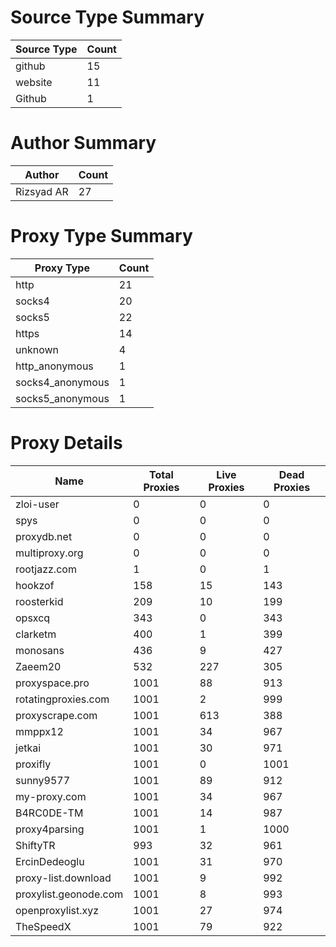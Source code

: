 # Source Type Summary

| Source Type | Count |
|-------------|-------|
| github | 15 |
| website | 11 |
| Github | 1 |


# Author Summary

| Author | Count |
|--------|-------|
| Rizsyad AR | 27 |


# Proxy Type Summary

| Proxy Type | Count |
|------------|-------|
| http | 21 |
| socks4 | 20 |
| socks5 | 22 |
| https | 14 |
| unknown | 4 |
| http_anonymous | 1 |
| socks4_anonymous | 1 |
| socks5_anonymous | 1 |


# Proxy Details

| Name | Total Proxies | Live Proxies | Dead Proxies |
|------|---------------|--------------|---------------|
| zloi-user | 0 | 0 | 0 |
| spys | 0 | 0 | 0 |
| proxydb.net | 0 | 0 | 0 |
| multiproxy.org | 0 | 0 | 0 |
| rootjazz.com | 1 | 0 | 1 |
| hookzof | 158 | 15 | 143 |
| roosterkid | 209 | 10 | 199 |
| opsxcq | 343 | 0 | 343 |
| clarketm | 400 | 1 | 399 |
| monosans | 436 | 9 | 427 |
| Zaeem20 | 532 | 227 | 305 |
| proxyspace.pro | 1001 | 88 | 913 |
| rotatingproxies.com | 1001 | 2 | 999 |
| proxyscrape.com | 1001 | 613 | 388 |
| mmppx12 | 1001 | 34 | 967 |
| jetkai | 1001 | 30 | 971 |
| proxifly | 1001 | 0 | 1001 |
| sunny9577 | 1001 | 89 | 912 |
| my-proxy.com | 1001 | 34 | 967 |
| B4RC0DE-TM | 1001 | 14 | 987 |
| proxy4parsing | 1001 | 1 | 1000 |
| ShiftyTR | 993 | 32 | 961 |
| ErcinDedeoglu | 1001 | 31 | 970 |
| proxy-list.download | 1001 | 9 | 992 |
| proxylist.geonode.com | 1001 | 8 | 993 |
| openproxylist.xyz | 1001 | 27 | 974 |
| TheSpeedX | 1001 | 79 | 922 |

